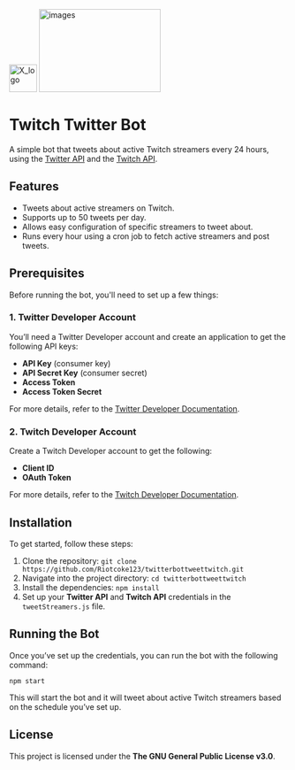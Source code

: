 <!DOCTYPE html>
<html lang="en">
<head>
    <meta charset="UTF-8">
    <meta name="viewport" content="width=device-width, initial-scale=1.0">
    <meta http-equiv="X-UA-Compatible" content="ie=edge">
</head>
<body>
    <!-- Fixing image embeds with <img> tag -->
    <img src="https://github.com/user-attachments/assets/7d3f7ffd-8525-480b-a7b3-07b74014c97c" alt="X_logo" width="50" height="50">
    <img src="https://github.com/user-attachments/assets/15fc926a-b103-46fd-87bf-52a7f47651b1" alt="images" width="220" height="150">
    <h1>Twitch Twitter Bot</h1>
    <p>
        A simple bot that tweets about active Twitch streamers every 24 hours, using the 
        <a href="https://developer.twitter.com/en/docs" target="_blank">Twitter API</a> and the 
        <a href="https://dev.twitch.tv/docs" target="_blank">Twitch API</a>.
    </p>
    <h2>Features</h2>
    <ul>
        <li>Tweets about active streamers on Twitch.</li>
        <li>Supports up to 50 tweets per day.</li>
        <li>Allows easy configuration of specific streamers to tweet about.</li>
        <li>Runs every hour using a cron job to fetch active streamers and post tweets.</li>
    </ul>
    <h2>Prerequisites</h2>
    <p>Before running the bot, you'll need to set up a few things:</p>
    <h3>1. Twitter Developer Account</h3>
    <p>You’ll need a Twitter Developer account and create an application to get the following API keys:</p>
    <ul>
        <li><strong>API Key</strong> (consumer key)</li>
        <li><strong>API Secret Key</strong> (consumer secret)</li>
        <li><strong>Access Token</strong></li>
        <li><strong>Access Token Secret</strong></li>
    </ul>
    <p>For more details, refer to the <a href="https://developer.twitter.com/en/docs" target="_blank">Twitter Developer Documentation</a>.</p>
    <h3>2. Twitch Developer Account</h3>
    <p>Create a Twitch Developer account to get the following:</p>
    <ul>
        <li><strong>Client ID</strong></li>
        <li><strong>OAuth Token</strong></li>
    </ul>
    <p>For more details, refer to the <a href="https://dev.twitch.tv/docs" target="_blank">Twitch Developer Documentation</a>.</p>
    <h2>Installation</h2>
    <p>To get started, follow these steps:</p>
    <ol>
        <li>Clone the repository: <code>git clone https://github.com/Riotcoke123/twitterbottweettwitch.git</code></li>
        <li>Navigate into the project directory: <code>cd twitterbottweettwitch</code></li>
        <li>Install the dependencies: <code>npm install</code></li>
        <li>Set up your <strong>Twitter API</strong> and <strong>Twitch API</strong> credentials in the <code>tweetStreamers.js</code> file.</li>
    </ol>
    <h2>Running the Bot</h2>
    <p>Once you’ve set up the credentials, you can run the bot with the following command:</p>
    <pre><code>npm start</code></pre>
    <p>This will start the bot and it will tweet about active Twitch streamers based on the schedule you’ve set up.</p>
    <h2>License</h2>
    <p>This project is licensed under the <strong>The GNU General Public License v3.0</strong>.</p>

</body>
</html>
